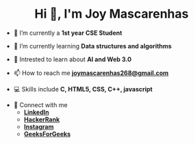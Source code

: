<h1 align="center">Hi 👋, I'm Joy Mascarenhas</h1>

- 🔭 I’m currently a **1st year CSE Student**

- 🌱 I’m currently learning **Data structures and algorithms**

- 💬 Intrested to learn about **AI and Web 3.0**

- 📫 How to reach me **joymascarenhas268@gmail.com**

- 💻 Skills include **C, HTML5, CSS, C++, javascript**

 <ul><li> 📱 Connect with me


<ul><li><a href="https://linkedin.com/in/joy-mascarenhas-378038258" target="blank"><b>LinkedIn</b></a><br></li>
<li><a href="https://www.hackerrank.com/JoyM268" target="blank"><b>HackerRank</b></a></li>
<li><a href="https://instagram.com/joym.7489" target="blank"><b>Instagram</b></a></li>
<li><a href="https://bit.ly/geeksforgeeks-joymascarenhas" target="blank"><b>GeeksForGeeks</b></a></li></ul></li></ul>
